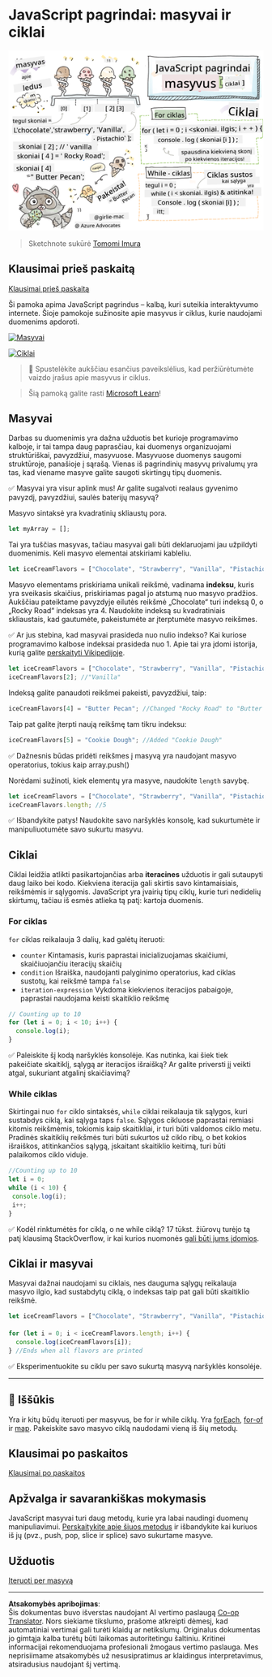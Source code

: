 <!--
CO_OP_TRANSLATOR_METADATA:
{
  "original_hash": "9029f96b0e034839c1799f4595e4bb66",
  "translation_date": "2025-08-29T16:54:42+00:00",
  "source_file": "2-js-basics/4-arrays-loops/README.md",
  "language_code": "lt"
}
-->
# JavaScript pagrindai: masyvai ir ciklai

![JavaScript Basics - Arrays](../../../../translated_images/webdev101-js-arrays.439d7528b8a294558d0e4302e448d193f8ad7495cc407539cc81f1afe904b470.lt.png)
> Sketchnote sukūrė [Tomomi Imura](https://twitter.com/girlie_mac)

## Klausimai prieš paskaitą
[Klausimai prieš paskaitą](https://ff-quizzes.netlify.app/web/quiz/13)

Ši pamoka apima JavaScript pagrindus – kalbą, kuri suteikia interaktyvumo internete. Šioje pamokoje sužinosite apie masyvus ir ciklus, kurie naudojami duomenims apdoroti.

[![Masyvai](https://img.youtube.com/vi/1U4qTyq02Xw/0.jpg)](https://youtube.com/watch?v=1U4qTyq02Xw "Masyvai")

[![Ciklai](https://img.youtube.com/vi/Eeh7pxtTZ3k/0.jpg)](https://www.youtube.com/watch?v=Eeh7pxtTZ3k "Ciklai")

> 🎥 Spustelėkite aukščiau esančius paveikslėlius, kad peržiūrėtumėte vaizdo įrašus apie masyvus ir ciklus.

> Šią pamoką galite rasti [Microsoft Learn](https://docs.microsoft.com/learn/modules/web-development-101-arrays/?WT.mc_id=academic-77807-sagibbon)!

## Masyvai

Darbas su duomenimis yra dažna užduotis bet kurioje programavimo kalboje, ir tai tampa daug paprasčiau, kai duomenys organizuojami struktūriškai, pavyzdžiui, masyvuose. Masyvuose duomenys saugomi struktūroje, panašioje į sąrašą. Vienas iš pagrindinių masyvų privalumų yra tas, kad viename masyve galite saugoti skirtingų tipų duomenis.

✅ Masyvai yra visur aplink mus! Ar galite sugalvoti realaus gyvenimo pavyzdį, pavyzdžiui, saulės baterijų masyvą?

Masyvo sintaksė yra kvadratinių skliaustų pora.

```javascript
let myArray = [];
```

Tai yra tuščias masyvas, tačiau masyvai gali būti deklaruojami jau užpildyti duomenimis. Keli masyvo elementai atskiriami kableliu.

```javascript
let iceCreamFlavors = ["Chocolate", "Strawberry", "Vanilla", "Pistachio", "Rocky Road"];
```

Masyvo elementams priskiriama unikali reikšmė, vadinama **indeksu**, kuris yra sveikasis skaičius, priskiriamas pagal jo atstumą nuo masyvo pradžios. Aukščiau pateiktame pavyzdyje eilutės reikšmė „Chocolate“ turi indeksą 0, o „Rocky Road“ indeksas yra 4. Naudokite indeksą su kvadratiniais skliaustais, kad gautumėte, pakeistumėte ar įterptumėte masyvo reikšmes.

✅ Ar jus stebina, kad masyvai prasideda nuo nulio indekso? Kai kuriose programavimo kalbose indeksai prasideda nuo 1. Apie tai yra įdomi istorija, kurią galite [perskaityti Vikipedijoje](https://en.wikipedia.org/wiki/Zero-based_numbering).

```javascript
let iceCreamFlavors = ["Chocolate", "Strawberry", "Vanilla", "Pistachio", "Rocky Road"];
iceCreamFlavors[2]; //"Vanilla"
```

Indeksą galite panaudoti reikšmei pakeisti, pavyzdžiui, taip:

```javascript
iceCreamFlavors[4] = "Butter Pecan"; //Changed "Rocky Road" to "Butter Pecan"
```

Taip pat galite įterpti naują reikšmę tam tikru indeksu:

```javascript
iceCreamFlavors[5] = "Cookie Dough"; //Added "Cookie Dough"
```

✅ Dažnesnis būdas pridėti reikšmes į masyvą yra naudojant masyvo operatorius, tokius kaip array.push()

Norėdami sužinoti, kiek elementų yra masyve, naudokite `length` savybę.

```javascript
let iceCreamFlavors = ["Chocolate", "Strawberry", "Vanilla", "Pistachio", "Rocky Road"];
iceCreamFlavors.length; //5
```

✅ Išbandykite patys! Naudokite savo naršyklės konsolę, kad sukurtumėte ir manipuliuotumėte savo sukurtu masyvu.

## Ciklai

Ciklai leidžia atlikti pasikartojančias arba **iteracines** užduotis ir gali sutaupyti daug laiko bei kodo. Kiekviena iteracija gali skirtis savo kintamaisiais, reikšmėmis ir sąlygomis. JavaScript yra įvairių tipų ciklų, kurie turi nedidelių skirtumų, tačiau iš esmės atlieka tą patį: kartoja duomenis.

### For ciklas

`for` ciklas reikalauja 3 dalių, kad galėtų iteruoti:
- `counter` Kintamasis, kuris paprastai inicializuojamas skaičiumi, skaičiuojančiu iteracijų skaičių
- `condition` Išraiška, naudojanti palyginimo operatorius, kad ciklas sustotų, kai reikšmė tampa `false`
- `iteration-expression` Vykdoma kiekvienos iteracijos pabaigoje, paprastai naudojama keisti skaitiklio reikšmę
  
```javascript
// Counting up to 10
for (let i = 0; i < 10; i++) {
  console.log(i);
}
```

✅ Paleiskite šį kodą naršyklės konsolėje. Kas nutinka, kai šiek tiek pakeičiate skaitiklį, sąlygą ar iteracijos išraišką? Ar galite priversti jį veikti atgal, sukuriant atgalinį skaičiavimą?

### While ciklas

Skirtingai nuo `for` ciklo sintaksės, `while` ciklai reikalauja tik sąlygos, kuri sustabdys ciklą, kai sąlyga taps `false`. Sąlygos cikluose paprastai remiasi kitomis reikšmėmis, tokiomis kaip skaitikliai, ir turi būti valdomos ciklo metu. Pradinės skaitiklių reikšmės turi būti sukurtos už ciklo ribų, o bet kokios išraiškos, atitinkančios sąlygą, įskaitant skaitiklio keitimą, turi būti palaikomos ciklo viduje.

```javascript
//Counting up to 10
let i = 0;
while (i < 10) {
 console.log(i);
 i++;
}
```

✅ Kodėl rinktumėtės for ciklą, o ne while ciklą? 17 tūkst. žiūrovų turėjo tą patį klausimą StackOverflow, ir kai kurios nuomonės [gali būti jums įdomios](https://stackoverflow.com/questions/39969145/while-loops-vs-for-loops-in-javascript).

## Ciklai ir masyvai

Masyvai dažnai naudojami su ciklais, nes dauguma sąlygų reikalauja masyvo ilgio, kad sustabdytų ciklą, o indeksas taip pat gali būti skaitiklio reikšmė.

```javascript
let iceCreamFlavors = ["Chocolate", "Strawberry", "Vanilla", "Pistachio", "Rocky Road"];

for (let i = 0; i < iceCreamFlavors.length; i++) {
  console.log(iceCreamFlavors[i]);
} //Ends when all flavors are printed
```

✅ Eksperimentuokite su ciklu per savo sukurtą masyvą naršyklės konsolėje.

---

## 🚀 Iššūkis

Yra ir kitų būdų iteruoti per masyvus, be for ir while ciklų. Yra [forEach](https://developer.mozilla.org/docs/Web/JavaScript/Reference/Global_Objects/Array/forEach), [for-of](https://developer.mozilla.org/docs/Web/JavaScript/Reference/Statements/for...of) ir [map](https://developer.mozilla.org/docs/Web/JavaScript/Reference/Global_Objects/Array/map). Pakeiskite savo masyvo ciklą naudodami vieną iš šių metodų.

## Klausimai po paskaitos
[Klausimai po paskaitos](https://ff-quizzes.netlify.app/web/quiz/14)

## Apžvalga ir savarankiškas mokymasis

JavaScript masyvai turi daug metodų, kurie yra labai naudingi duomenų manipuliavimui. [Perskaitykite apie šiuos metodus](https://developer.mozilla.org/docs/Web/JavaScript/Reference/Global_Objects/Array) ir išbandykite kai kuriuos iš jų (pvz., push, pop, slice ir splice) savo sukurtame masyve.

## Užduotis

[Iteruoti per masyvą](assignment.md)

---

**Atsakomybės apribojimas**:  
Šis dokumentas buvo išverstas naudojant AI vertimo paslaugą [Co-op Translator](https://github.com/Azure/co-op-translator). Nors siekiame tikslumo, prašome atkreipti dėmesį, kad automatiniai vertimai gali turėti klaidų ar netikslumų. Originalus dokumentas jo gimtąja kalba turėtų būti laikomas autoritetingu šaltiniu. Kritinei informacijai rekomenduojama profesionali žmogaus vertimo paslauga. Mes neprisiimame atsakomybės už nesusipratimus ar klaidingus interpretavimus, atsiradusius naudojant šį vertimą.